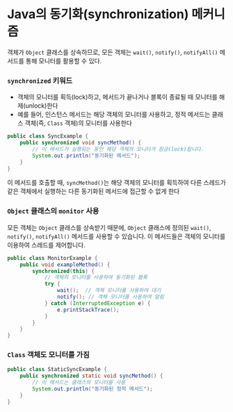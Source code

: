 # Java의 동기화(synchronization) 메커니즘
 객체가 `Object` 클래스를 상속하므로, 모든 객체는 `wait()`, `notify()`, `notifyAll()` 메서드를 통해 모니터를 활용할 수 있다.

### `synchronized` 키워드
- 객체의 모니터를 획득(lock)하고, 메서드가 끝나거나 블록이 종료될 때 모니터를 해제(unlock)한다
- 예를 들어, 인스턴스 메서드는 해당 객체의 모니터를 사용하고, 정적 메서드는 클래스 객체(즉, `Class` 객체)의 모니터를 사용한다

```java
public class SyncExample {
    public synchronized void syncMethod() {
        // 이 메서드가 실행되는 동안 해당 객체의 모니터가 잠금(lock)됩니다.
        System.out.println("동기화된 메서드");
    }
}
```
이 메서드를 호출할 때, `syncMethod()`는 해당 객체의 모니터를 획득하여 다른 스레드가 같은 객체에서 실행하는 다른 동기화된 메서드에 접근할 수 없게 한다 

### `Object` 클래스의 `monitor` 사용
모든 객체는 `Object` 클래스를 상속받기 때문에, `Object` 클래스에 정의된 `wait()`, `notify()`, `notifyAll()` 메서드를 사용할 수 있습니다. 이 메서드들은 객체의 모니터를 이용하여 스레드를 제어합니다.

```java
public class MonitorExample {
    public void exampleMethod() {
        synchronized(this) {
            // 객체의 모니터를 사용하여 동기화된 블록
            try {
                wait();  // 객체 모니터를 사용하여 대기
                notify(); // 객체 모니터를 사용하여 알림
            } catch (InterruptedException e) {
                e.printStackTrace();
            }
        }
    }
}
```

### `Class` 객체도 모니터를 가짐 

```java
public class StaticSyncExample {
    public synchronized static void syncMethod() {
        // 이 메서드는 클래스의 모니터를 사용
        System.out.println("동기화된 정적 메서드");
    }
}
```

